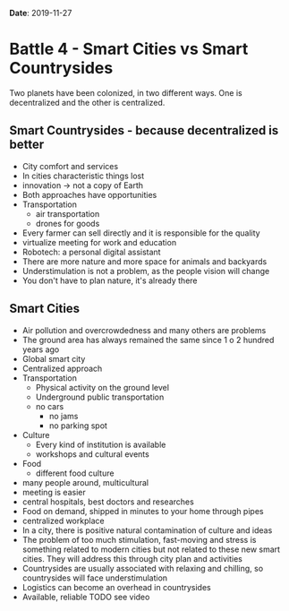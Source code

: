**Date**: 2019-11-27

# Battle 4 - Smart Cities vs Smart Countrysides

Two planets have been colonized, in two different ways.
One is decentralized and the other is centralized.

## Smart Countrysides - because decentralized is better

- City comfort and services
- In cities characteristic things lost
- innovation → not a copy of Earth
- Both approaches have opportunities
- Transportation
  - air transportation
  - drones for goods
- Every farmer can sell directly and it is responsible for the quality
- virtualize meeting for work and education
- Robotech: a personal digital assistant
- There are more nature and more space for animals and backyards
- Understimulation is not a problem, as the people vision will change
- You don't have to plan nature, it's already there

## Smart Cities

- Air pollution and overcrowdedness and many others are problems
- The ground area has always remained the same since 1 o 2 hundred years ago
- Global smart city
- Centralized approach
- Transportation
  - Physical activity on the ground level
  - Underground public transportation
  - no cars
    - no jams
    - no parking spot
- Culture
  - Every kind of institution is available
  - workshops and cultural events
- Food
  - different food culture
- many people around, multicultural
- meeting is easier
- central hospitals, best doctors and researches
- Food on demand, shipped in minutes to your home through pipes
- centralized workplace
- In a city, there is positive natural contamination of culture and ideas
- The problem of too much stimulation, fast-moving and stress is something related to modern cities but not related to these new smart cities. They will address this through city plan and activities
- Countrysides are usually associated with relaxing and chilling, so countrysides will face understimulation
- Logistics can become an overhead in countrysides
- Available, reliable TODO see video
